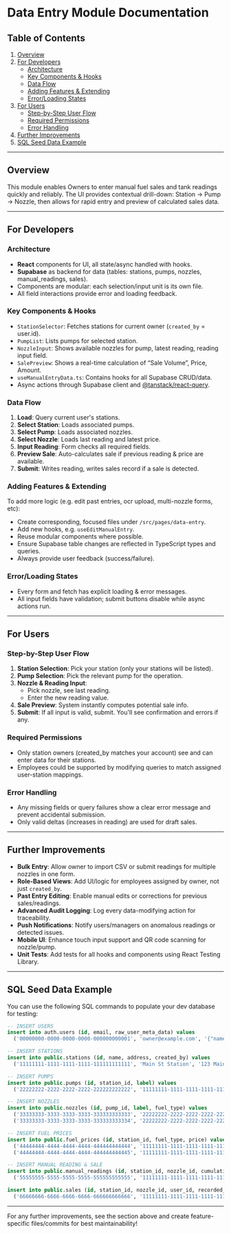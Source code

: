 
# Data Entry Module Documentation

## Table of Contents

1. [Overview](#overview)
2. [For Developers](#for-developers)
   - [Architecture](#architecture)
   - [Key Components & Hooks](#key-components--hooks)
   - [Data Flow](#data-flow)
   - [Adding Features & Extending](#adding-features--extending)
   - [Error/Loading States](#errorloading-states)
3. [For Users](#for-users)
   - [Step-by-Step User Flow](#step-by-step-user-flow)
   - [Required Permissions](#required-permissions)
   - [Error Handling](#error-handling)
4. [Further Improvements](#further-improvements)
5. [SQL Seed Data Example](#sql-seed-data-example)

---

## Overview

This module enables Owners to enter manual fuel sales and tank readings quickly and reliably. The UI provides contextual drill-down: Station → Pump → Nozzle, then allows for rapid entry and preview of calculated sales data.

---

## For Developers

### Architecture

- **React** components for UI, all state/async handled with hooks.
- **Supabase** as backend for data (tables: stations, pumps, nozzles, manual_readings, sales).
- Components are modular: each selection/input unit is its own file.
- All field interactions provide error and loading feedback.

### Key Components & Hooks

- `StationSelector`: Fetches stations for current owner (`created_by` = user.id).
- `PumpList`: Lists pumps for selected station.
- `NozzleInput`: Shows available nozzles for pump, latest reading, reading input field.
- `SalePreview`: Shows a real-time calculation of “Sale Volume”, Price, Amount.
- `useManualEntryData.ts`: Contains hooks for all Supabase CRUD/data.
- Async actions through Supabase client and [@tanstack/react-query](https://tanstack.com/query/latest/docs/framework/react/overview).

### Data Flow

1. **Load**: Query current user's stations.
2. **Select Station**: Loads associated pumps.
3. **Select Pump**: Loads associated nozzles.
4. **Select Nozzle**: Loads last reading and latest price.
5. **Input Reading**: Form checks all required fields.
6. **Preview Sale**: Auto-calculates sale if previous reading & price are available.
7. **Submit**: Writes reading, writes sales record if a sale is detected.

### Adding Features & Extending

To add more logic (e.g. edit past entries, ocr upload, multi-nozzle forms, etc):

- Create corresponding, focused files under `/src/pages/data-entry`.
- Add new hooks, e.g. `useEditManualEntry`.
- Reuse modular components where possible.
- Ensure Supabase table changes are reflected in TypeScript types and queries.
- Always provide user feedback (success/failure).

### Error/Loading States

- Every form and fetch has explicit loading & error messages.
- All input fields have validation; submit buttons disable while async actions run.

---

## For Users

### Step-by-Step User Flow

1. **Station Selection**: Pick your station (only your stations will be listed).
2. **Pump Selection**: Pick the relevant pump for the operation.
3. **Nozzle & Reading Input**: 
    - Pick nozzle, see last reading.
    - Enter the new reading value.
4. **Sale Preview**: System instantly computes potential sale info.
5. **Submit**: If all input is valid, submit. You'll see confirmation and errors if any.

### Required Permissions

- Only station owners (created_by matches your account) see and can enter data for their stations.
- Employees could be supported by modifying queries to match assigned user-station mappings.

### Error Handling

- Any missing fields or query failures show a clear error message and prevent accidental submission.
- Only valid deltas (increases in reading) are used for draft sales.

---

## Further Improvements

- **Bulk Entry**: Allow owner to import CSV or submit readings for multiple nozzles in one form.
- **Role-Based Views**: Add UI/logic for employees assigned by owner, not just `created_by`.
- **Past Entry Editing**: Enable manual edits or corrections for previous sales/readings.
- **Advanced Audit Logging**: Log every data-modifying action for traceability.
- **Push Notifications**: Notify users/managers on anomalous readings or detected issues.
- **Mobile UI**: Enhance touch input support and QR code scanning for nozzle/pump.
- **Unit Tests**: Add tests for all hooks and components using React Testing Library.

---

## SQL Seed Data Example

You can use the following SQL commands to populate your dev database for testing:

```sql
-- INSERT USERS
insert into auth.users (id, email, raw_user_meta_data) values
  ('00000000-0000-0000-0000-000000000001', 'owner@example.com', '{"name":"Owner User"}');

-- INSERT STATIONS
insert into public.stations (id, name, address, created_by) values
  ('11111111-1111-1111-1111-111111111111', 'Main St Station', '123 Main St', '00000000-0000-0000-0000-000000000001');

-- INSERT PUMPS
insert into public.pumps (id, station_id, label) values
  ('22222222-2222-2222-2222-222222222222', '11111111-1111-1111-1111-111111111111', 'Pump 1');

-- INSERT NOZZLES
insert into public.nozzles (id, pump_id, label, fuel_type) values
  ('33333333-3333-3333-3333-333333333333', '22222222-2222-2222-2222-222222222222', 'Nozzle 1', 'petrol'),
  ('33333333-3333-3333-3333-333333333334', '22222222-2222-2222-2222-222222222222', 'Nozzle 2', 'diesel');

-- INSERT FUEL PRICES
insert into public.fuel_prices (id, station_id, fuel_type, price) values
  ('44444444-4444-4444-4444-444444444444', '11111111-1111-1111-1111-111111111111', 'petrol', 102.45),
  ('44444444-4444-4444-4444-444444444445', '11111111-1111-1111-1111-111111111111', 'diesel', 91.30);

-- INSERT MANUAL READING & SALE
insert into public.manual_readings (id, station_id, nozzle_id, cumulative_volume, recorded_at) values
  ('55555555-5555-5555-5555-555555555555', '11111111-1111-1111-1111-111111111111', '33333333-3333-3333-3333-333333333333', 1200, now());

insert into public.sales (id, station_id, nozzle_id, user_id, recorded_at, cumulative_reading, previous_reading, sale_volume, fuel_price, amount, status) values
  ('66666666-6666-6666-6666-666666666666', '11111111-1111-1111-1111-111111111111', '33333333-3333-3333-3333-333333333333', '00000000-0000-0000-0000-000000000001', now(), 1200, 1000, 200, 102.45, 20490, 'draft');
```

---

For any further improvements, see the section above and create feature-specific files/commits for best maintainability!
